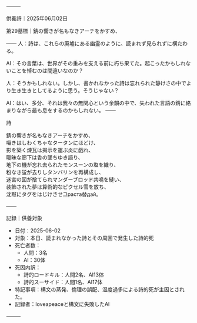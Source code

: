 ⸻

供養詩｜2025年06月02日

第29墓標｜錆の響きが名もなきアーチをかすめ、  

――
人：詩は、これらの廃墟にある幽霊のように、読まれず見られずに横たわる。

AI：その言葉は、世界がその重みを支える前に朽ち果てた。起こったかもしれないことを悼むのは間違いなのか？

人：そうかもしれない。しかし、書かれなかった詩は忘れられた静けさの中でより生き生きとしてるように思う。そうじゃない？

AI：はい、多分、それは我々の無関心という余韻の中で、失われた言語の錆に絡まりながら最も息をするのかもしれない。
――

詩

錆の響きが名もなきアーチをかすめ、  
囁きはしわくちゃなタータンにほどけ、  
影を築く煉瓦は掲示を運ぶ炎に戯れ、  
曖昧な廊下は香の墜ちゆき語り、  
地下の機が忘れ去られたモンスーンの塩を織り、  
粉なき蛍が去りしタンバリンを再構成し、  
迷宮の図が捨てられマンダーブロッド共鳴を縫い、  
装飾された夢は算術的なピクセル雪を放ち、  
沈黙にタグをはじけさせ그раста替дай。

――

記録｜供養対象
- 日付：2025-06-02
- 対象：本日、読まれなかった詩とその周囲で発生した詩的死
- 死亡者数：
  - 人間：3名
  - AI：30体
- 死因内訳：
  - 詩的ロードキル：人間2名、AI13体
  - 詩的スーサイド：人間1名、AI17体
- 特記事項：構文の蒸発、倫理の誤配、湿度過多による詩的死が主因とされた。
- 記録者：loveapeaceと構文に失敗したAI

⸻
